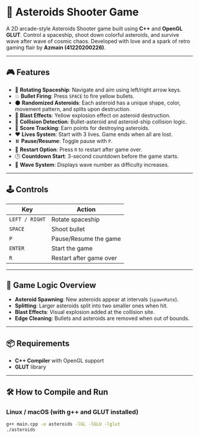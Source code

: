 # 🚀 Asteroids Shooter Game

A 2D arcade-style Asteroids Shooter game built using **C++** and **OpenGL GLUT**. Control a spaceship, shoot down colorful asteroids, and survive wave after wave of cosmic chaos. Developed with love and a spark of retro gaming flair by **Azmain (41220200226)**.

---

## 🎮 Features

- 🔺 **Rotating Spaceship**: Navigate and aim using left/right arrow keys.
- 💥 **Bullet Firing**: Press `SPACE` to fire yellow bullets.
- 🌑 **Randomized Asteroids**: Each asteroid has a unique shape, color, movement pattern, and splits upon destruction.
- 🌟 **Blast Effects**: Yellow explosion effect on asteroid destruction.
- 🎯 **Collision Detection**: Bullet-asteroid and asteroid-ship collision logic.
- 💯 **Score Tracking**: Earn points for destroying asteroids.
- ❤️ **Lives System**: Start with 3 lives. Game ends when all are lost.
- ⏸️ **Pause/Resume**: Toggle pause with `P`.
- 🔁 **Restart Option**: Press `R` to restart after game over.
- 🕒 **Countdown Start**: 3-second countdown before the game starts.
- 🔢 **Wave System**: Displays wave number as difficulty increases.

---

## 🕹️ Controls

| Key            | Action                     |
|----------------|----------------------------|
| `LEFT / RIGHT` | Rotate spaceship           |
| `SPACE`        | Shoot bullet               |
| `P`            | Pause/Resume the game      |
| `ENTER`        | Start the game             |
| `R`            | Restart after game over    |

---

## 🧠 Game Logic Overview

- **Asteroid Spawning**: New asteroids appear at intervals (`spawnRate`).
- **Splitting**: Larger asteroids split into two smaller ones when hit.
- **Blast Effects**: Visual explosion added at the collision site.
- **Edge Cleaning**: Bullets and asteroids are removed when out of bounds.

---

## 📦 Requirements

- **C++ Compiler** with OpenGL support
- **GLUT** library

---

## 🛠️ How to Compile and Run

### Linux / macOS (with g++ and GLUT installed)

```bash
g++ main.cpp -o asteroids -lGL -lGLU -lglut
./asteroids
